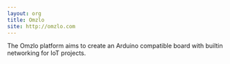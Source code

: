 ```yaml
---
layout: org
title: Omzlo
site: http://omzlo.com
---
```

The Omzlo platform aims to create an Arduino compatible board with builtin networking for IoT projects.
